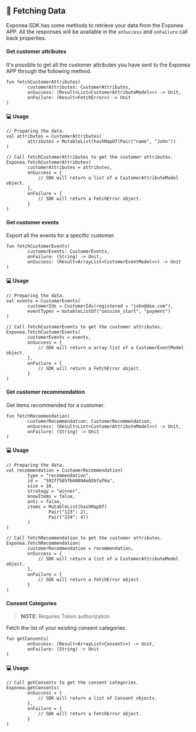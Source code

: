 ## 🚀 Fetching Data

Exponea SDK has some methods to retrieve your data from the Exponea APP.
All the responses will be available in the `onSuccess` and `onFailure` call back properties.

#### Get customer attributes

It's possible to get all the customer attributes you have sent to the Exponea APP through the following method.


```
fun fetchCustomerAttributes(
        customerAttributes: CustomerAttributes,
        onSuccess: (Result<List<CustomerAttributeModel>>) -> Unit,
        onFailure: (Result<FetchError>) -> Unit
)
```

#### 💻 Usage

```
// Preparing the data.
val attributes = CustomerAttributes(
        attributes = MutableList(hashMapOf(Pair("name", "John"))
)

// Call fetchCustomerAttributes to get the customer attributes.
Exponea.fetchCustomerAttributes(
        customerAttributes = attributes,
        onSuccess = {
			// SDK will return a list of a CustomerAttributeModel object.
        },
        onFailure = {
			// SDK will return a FetchError object.
        }
)
```

#### Get customer events

Export all the events for a specific customer.

```
fun fetchCustomerEvents(
        customerEvents: CustomerEvents,
        onFailure: (String) -> Unit,
        onSuccess: (Result<ArrayList<CustomerEventModel>>) -> Unit
)
```

#### 💻 Usage

```
// Preparing the data.
val events = CustomerEvents(
        customerIds = CustomerIds(registered = "john@doe.com"),
        eventTypes = mutableListOf("session_start", "payment")
)

// Call fetchCustomerEvents to get the customer attributes.
Exponea.fetchCustomerEvents(
        customerEvents = events,
        onSuccess = {
			// SDK will return a array list of a CustomerEventModel object.
        },
        onFailure = {
			// SDK will return a FetchError object.
        }
)
```

#### Get customer recommendation

Get items recommended for a customer.

```
fun fetchRecommendation(
        customerRecommendation: CustomerRecommendation,
        onSuccess: (Result<List<CustomerAttributeModel>>) -> Unit,
        onFailure: (String) -> Unit
)
```

#### 💻 Usage

```
// Preparing the data.
val recommendation = CustomerRecommendation(
        type = "recommendation",
        id =  "592ff585fb60094e02bfaf6a",
        size = 10,
        strategy = "winner",
        knowItems = false,
        anti = false,
        items = MutableList(hashMapOf(
                Pair("123": 2),
                Pair("234": 4))
        )
)

// Call fetchRecommendation to get the customer attributes.
Exponea.fetchRecommendation(
        customerRecommendation = recommendation, 
        onSuccess = {
			// SDK will return a list of a CustomerAttributeModel object.
        },
        onFailure = {
			// SDK will return a FetchError object.
        }
)
```

#### Consent Categories

> **NOTE:** Requires Token authorization

Fetch the list of your existing consent categories.

```
fun getConsents(
        onSuccess: (Result<ArrayList<Consent>>) -> Unit,
        onFailure: (String) -> Unit
)
```

#### 💻 Usage

```
// Call getConsents to get the consent categories.
Exponea.getConsents(
        onSuccess = {
			// SDK will return a list of Consent objects.
        },
        onFailure = {
			// SDK will return a FetchError object.
        }
)
```
